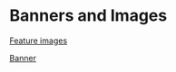 # Banners and Images

[Feature images](Banners%20and%20Images%20cd6d83846ae348b29afddf8944387fd1/Feature%20images%209a3513f306724fc7ac243ec8bee54f39.md)

[Banner](Banners%20and%20Images%20cd6d83846ae348b29afddf8944387fd1/Banner%2004f82c6af0a042a790db820972fb32ac.md)